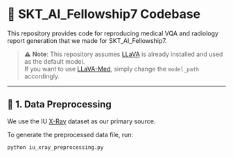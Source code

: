 # 🩻 SKT_AI_Fellowship7 Codebase
This repository provides code for reproducing medical VQA and radiology report generation that we made for SKT_AI_Fellowship7. 

> ⚠️ **Note**: This repository assumes [LLaVA](https://github.com/haotian-liu/LLaVA) is already installed and used as the default model.  
> If you want to use [LLaVA-Med](https://huggingface.co/microsoft/llava-med-v1.5-mistral-7b), simply change the `model_path` accordingly.

---

## 🔧 1. Data Preprocessing

We use the IU [X-Ray](https://drive.google.com/file/d/1c0BXEuDy8Cmm2jfN0YYGkQxFZd2ZIoLg/view) dataset as our primary source.

To generate the preprocessed data file, run:

```bash
python iu_xray_preprocessing.py
